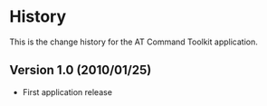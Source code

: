 # History #
This is the change history for the AT Command Toolkit application.

## Version 1.0 (2010/01/25) ##
  * First application release